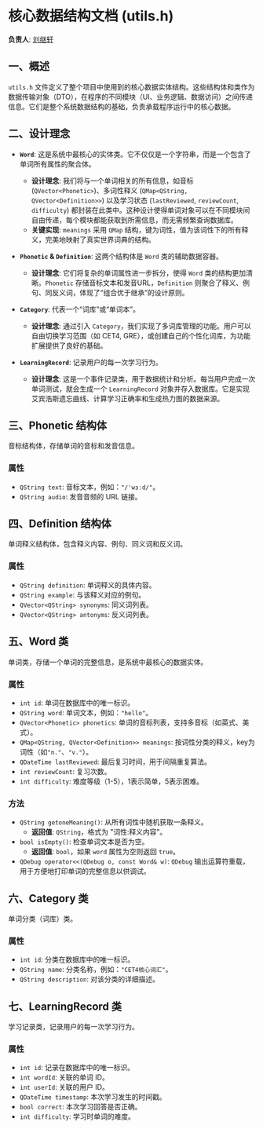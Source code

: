 # 核心数据结构文档 (utils.h)

**负责人**: [刘继轩](https://github.com/stibiums)

## 一、概述
`utils.h` 文件定义了整个项目中使用到的核心数据实体结构。这些结构体和类作为数据传输对象（DTO），在程序的不同模块（UI、业务逻辑、数据访问）之间传递信息。它们是整个系统数据结构的基础，负责承载程序运行中的核心数据。

## 二、设计理念

*   **`Word`**: 这是系统中最核心的实体类。它不仅仅是一个字符串，而是一个包含了单词所有属性的聚合体。
    *   **设计理念**: 我们将与一个单词相关的所有信息，如音标 (`QVector<Phonetic>`)、多词性释义 (`QMap<QString, QVector<Definition>>`) 以及学习状态 (`lastReviewed`, `reviewCount`, `difficulty`) 都封装在此类中。这种设计使得单词对象可以在不同模块间自由传递，每个模块都能获取到所需信息，而无需频繁查询数据库。
    *   **关键实现**: `meanings` 采用 `QMap` 结构，键为词性，值为该词性下的所有释义，完美地映射了真实世界词典的结构。

*   **`Phonetic` & `Definition`**: 这两个结构体是 `Word` 类的辅助数据容器。
    *   **设计理念**: 它们将复杂的单词属性进一步拆分，使得 `Word` 类的结构更加清晰。`Phonetic` 存储音标文本和发音URL，`Definition` 则聚合了释义、例句、同反义词，体现了“组合优于继承”的设计原则。

*   **`Category`**: 代表一个“词库”或“单词本”。
    *   **设计理念**: 通过引入 `Category`，我们实现了多词库管理的功能。用户可以自由切换学习范围（如 CET4, GRE），或创建自己的个性化词库，为功能扩展提供了良好的基础。

*   **`LearningRecord`**: 记录用户的每一次学习行为。
    *   **设计理念**: 这是一个事件记录类，用于数据统计和分析。每当用户完成一次单词测试，就会生成一个 `LearningRecord` 对象并存入数据库。它是实现艾宾浩斯遗忘曲线、计算学习正确率和生成热力图的数据来源。

## 三、Phonetic 结构体
音标结构体，存储单词的音标和发音信息。
### 属性
- `QString text`: 音标文本，例如：`"/ˈwɜːd/"`。
- `QString audio`: 发音音频的 URL 链接。

## 四、Definition 结构体
单词释义结构体，包含释义内容、例句、同义词和反义词。
### 属性
- `QString definition`: 单词释义的具体内容。
- `QString example`: 与该释义对应的例句。
- `QVector<QString> synonyms`: 同义词列表。
- `QVector<QString> antonyms`: 反义词列表。

## 五、Word 类
单词类，存储一个单词的完整信息，是系统中最核心的数据实体。
### 属性
- `int id`: 单词在数据库中的唯一标识。
- `QString word`: 单词文本，例如：`"hello"`。
- `QVector<Phonetic> phonetics`: 单词的音标列表，支持多音标（如英式、美式）。
- `QMap<QString, QVector<Definition>> meanings`: 按词性分类的释义，key为词性（如`"n."`、`"v."`）。
- `QDateTime lastReviewed`: 最后复习时间，用于间隔重复算法。
- `int reviewCount`: 复习次数。
- `int difficulty`: 难度等级（1-5），1表示简单，5表示困难。
### 方法
- `QString getoneMeaning()`: 从所有词性中随机获取一条释义。
    - **返回值**: `QString`，格式为 "词性:释义内容"。
- `bool isEmpty()`: 检查单词文本是否为空。
    - **返回值**: `bool`，如果 `word` 属性为空则返回 `true`。
- `QDebug operator<<(QDebug o, const Word& w)`: `QDebug` 输出运算符重载，用于方便地打印单词的完整信息以供调试。

## 六、Category 类
单词分类（词库）类。
### 属性
- `int id`: 分类在数据库中的唯一标识。
- `QString name`: 分类名称，例如：`"CET4核心词汇"`。
- `QString description`: 对该分类的详细描述。

## 七、LearningRecord 类
学习记录类，记录用户的每一次学习行为。
### 属性
- `int id`: 记录在数据库中的唯一标识。
- `int wordId`: 关联的单词 ID。
- `int userId`: 关联的用户 ID。
- `QDateTime timestamp`: 本次学习发生的时间戳。
- `bool correct`: 本次学习回答是否正确。
- `int difficulty`: 学习时单词的难度。